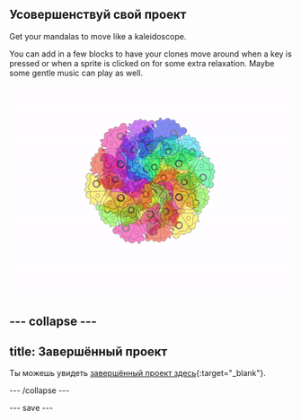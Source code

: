 ## Усовершенствуй свой проект

<div style="display: flex; flex-wrap: wrap">
<div style="flex-basis: 200px; flex-grow: 1; margin-right: 15px;">
Get your mandalas to move like a kaleidoscope.
</div>
</div>

You can add in a few blocks to have your clones move around when a key is pressed or when a sprite is clicked on for some extra relaxation. Maybe some gentle music can play as well.

![Animated mandala with moving clones.](images/step_9.gif)

--- collapse ---
---
title: Завершённый проект
---

Ты можешь увидеть [завершённый проект здесь](https://scratch.mit.edu/projects/536953224/){:target="_blank"}.

--- /collapse ---

--- save ---
